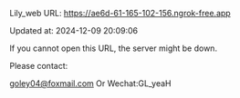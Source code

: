 Lily_web URL: https://ae6d-61-165-102-156.ngrok-free.app

Updated at: 2024-12-09 20:09:06

If you cannot open this URL, the server might be down.

Please contact: 

goley04@foxmail.com Or Wechat:GL_yeaH